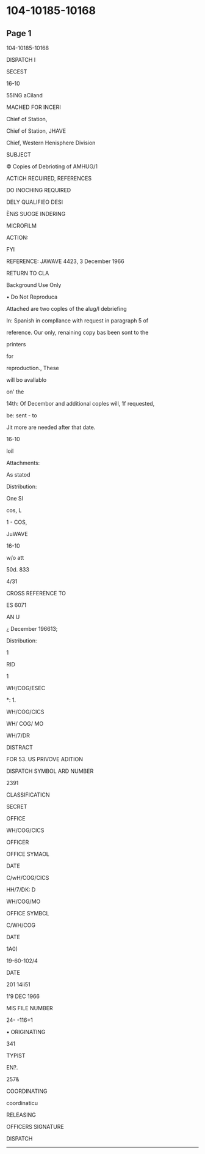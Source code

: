 # 104-10185-10168

## Page 1

104-10185-10168

DISPATCH I

SECEST

16-10

55ING aCiland

MACHED FOR INCERI

Chief of Station,

Chief of Station, JHAVE

Chief, Western Henisphere Division

SUBJECT

© Copies of Debrioting of AMHUG/1

ACTICH RECUIRED, REFERENCES

DO INOCHING REQUIRED

DELY QUALIFIEO DESI

ÈNiS SUOGE INDERING

MICROFILM

ACTION:

FYI

REFERENCE: JAWAVE 4423, 3 December 1966

RETURN TO CLA

Background Use Only

• Do Not Reproduca

Attached are two coples of the alug/l debriefing

In: Spanish in compllance with request in paragraph 5 of

reference. Our only, renaining copy bas been sont to the

printers

for

reproduction., These

will bo avallablo

on' the

14th: Of Decembor and additional coples will, 1f requested,

be: sent - to

Jit more are needed after that date.

16-10

loil

Attachments:

As statod

Distribution:

One SI

cos, L

1 - COS,

JuWAVE

16-10

w/o att

50d. 833

4/31

CROSS REFERENCE TO

ES 6071

AN U

¿ December 196613;

Distribution:

1

RID

1

WH/COG/ESEC

*: 1.

WH/COG/CICS

WH/ COG/ MO

WH/7/DR

DISTRACT

FOR 53. US PRIVOVE ADITION

DISPATCH SYMBOL ARD NUMBER

2391

CLASSIFICATICN

SECRET

OFFICE

WH/COG/CICS

OFFICER

OFFICE SYMAOL

DATE

C/wH/COG/CICS

HH/7/DK: D

WH/COG/MO

OFFICE SYMBCL

C/WH/COG

DATE

1A0)

19-60-102/4

DATE

201 14ii51

1'9 DEC 1966

MIS FILE NUMBER

24- -116÷1

• ORIGINATING

341

TYPIST

EN?.

257&

COORDINATING

coordinaticu

RELEASING

OFFICERS SIGNATURE

DISPATCH

---

